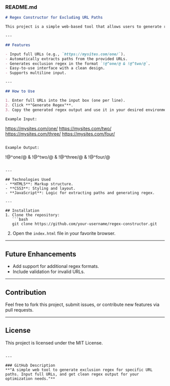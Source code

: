 ### README.md

```markdown
# Regex Constructor for Excluding URL Paths

This project is a simple web-based tool that allows users to generate regular expressions for excluding specific URL paths. It is designed for environments like plugins or systems that use regex patterns to exclude certain pages from optimization.

---

## Features

- Input full URLs (e.g., `https://mysites.com/one/`).
- Automatically extracts paths from the provided URLs.
- Generates exclusion regex in the format `!@^one/@ & !@^two/@`.
- Easy-to-use interface with a clean design.
- Supports multiline input.

---

## How to Use

1. Enter full URLs into the input box (one per line).
2. Click **"Generate Regex"**.
3. Copy the generated regex output and use it in your desired environment.

Example Input:
```

https://mysites.com/one/
https://mysites.com/two/
https://mysites.com/three/
https://mysites.com/four/

```

Example Output:
```

!@^one/@ & !@^two/@ & !@^three/@ & !@^four/@

````

---

## Technologies Used
- **HTML5**: Markup structure.
- **CSS3**: Styling and layout.
- **JavaScript**: Logic for extracting paths and generating regex.

---

## Installation
1. Clone the repository:
   ```bash
   git clone https://github.com/your-username/regex-constructor.git
````

2. Open the `index.html` file in your favorite browser.

---

## Future Enhancements

- Add support for additional regex formats.
- Include validation for invalid URLs.

---

## Contribution

Feel free to fork this project, submit issues, or contribute new features via pull requests.

---

## License

This project is licensed under the MIT License.

```

---

### GitHub Description
**"A simple web tool to generate exclusion regex for specific URL paths. Input full URLs, and get clean regex output for your optimization needs."**
```

